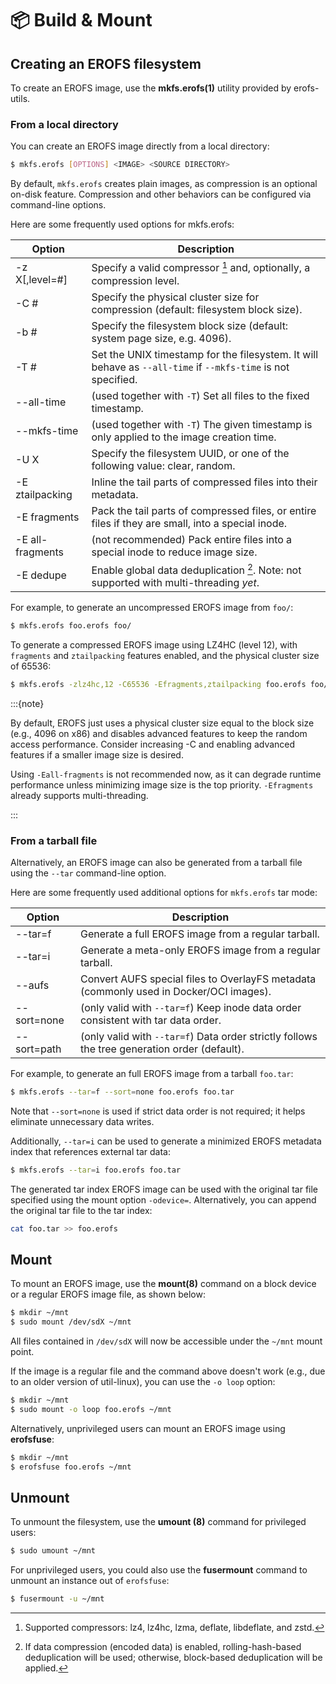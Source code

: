 # 📦 Build & Mount

## Creating an EROFS filesystem

To create an EROFS image, use the **mkfs.erofs(1)** utility provided by
erofs-utils.

### From a local directory

You can create an EROFS image directly from a local directory:
```sh
$ mkfs.erofs [OPTIONS] <IMAGE> <SOURCE DIRECTORY>
```

By default, `mkfs.erofs` creates plain images, as compression is an optional
on-disk feature.  Compression and other behaviors can be configured via
command-line options.

Here are some frequently used options for mkfs.erofs:

| Option             | Description                                                                                                  |
| ------------------ | ------------------------------------------------------------------------------------------------------------ |
| -z X[,level=#]     | Specify a valid compressor [^1] and, optionally, a compression level.                                        |
| -C #               | Specify the physical cluster size for compression (default: filesystem block size).                          |
| -b #               | Specify the filesystem block size (default: system page size, e.g. 4096).                                    |
| -T #               | Set the UNIX timestamp for the filesystem. It will behave as `--all-time` if `--mkfs-time` is not specified. |
| --all-time         | (used together with `-T`) Set all files to the fixed timestamp.                                              |
| --mkfs-time        | (used together with `-T`) The given timestamp is only applied to the image creation time.                    |
| -U X               | Specify the filesystem UUID, or one of the following value: clear, random.                                   |
| -E ztailpacking    | Inline the tail parts of compressed files into their metadata.                                               |
| -E fragments       | Pack the tail parts of compressed files, or entire files if they are small, into a special inode.            |
| -E all-fragments   | (not recommended) Pack entire files into a special inode to reduce image size.                               |
| -E dedupe          | Enable global data deduplication [^2]. Note: not supported with multi-threading *yet*.                       |

For example, to generate an uncompressed EROFS image from `foo/`:

``` sh
$ mkfs.erofs foo.erofs foo/
```

To generate a compressed EROFS image using LZ4HC (level 12), with `fragments`
and `ztailpacking` features enabled, and the physical cluster size of 65536:
``` sh
$ mkfs.erofs -zlz4hc,12 -C65536 -Efragments,ztailpacking foo.erofs foo/
```

:::{note}

By default, EROFS just uses a physical cluster size equal to the block size
(e.g., 4096 on x86) and disables advanced features to keep the random access
performance. Consider increasing -C and enabling advanced features if a smaller
image size is desired.

Using `-Eall-fragments` is not recommended now, as it can degrade runtime
performance unless minimizing image size is the top priority. `-Efragments`
already supports multi-threading.

:::

[^1]: Supported compressors: lz4, lz4hc, lzma, deflate, libdeflate, and zstd.
[^2]: If data compression (encoded data) is enabled, rolling-hash-based
      deduplication will be used; otherwise, block-based deduplication will be
      applied.

### From a tarball file

Alternatively, an EROFS image can also be generated from a tarball file
using the `--tar` command-line option.

Here are some frequently used additional options for `mkfs.erofs` tar mode:

| Option      | Description                                                                                  |
| ----------- | -------------------------------------------------------------------------------------------- |
| --tar=f     | Generate a full EROFS image from a regular tarball.                                          |
| --tar=i     | Generate a meta-only EROFS image from a regular tarball.                                     |
| --aufs      | Convert AUFS special files to OverlayFS metadata (commonly used in Docker/OCI images).       |
| --sort=none | (only valid with `--tar=f`) Keep inode data order consistent with tar data order.            |
| --sort=path | (only valid with `--tar=f`) Data order strictly follows the tree generation order (default). |

For example, to generate an full EROFS image from a tarball `foo.tar`:

```sh
$ mkfs.erofs --tar=f --sort=none foo.erofs foo.tar
```

Note that `--sort=none` is used if strict data order is not required; it helps
eliminate unnecessary data writes.

Additionally, `--tar=i` can be used to generate a minimized EROFS metadata index
that references external tar data:

```sh
$ mkfs.erofs --tar=i foo.erofs foo.tar
```

The generated tar index EROFS image can be used with the original tar file
specified using the mount option `-odevice=`. Alternatively, you can append
the original tar file to the tar index:
```sh
cat foo.tar >> foo.erofs
```

## Mount

To mount an EROFS image, use the **mount(8)** command on a block device or
a regular EROFS image file, as shown below:

```sh
$ mkdir ~/mnt
$ sudo mount /dev/sdX ~/mnt
```

All files contained in `/dev/sdX` will now be accessible under the `~/mnt`
mount point.

If the image is a regular file and the command above doesn't work (e.g., due
to an older version of util-linux), you can use the `-o loop` option:

```sh
$ mkdir ~/mnt
$ sudo mount -o loop foo.erofs ~/mnt
```

Alternatively, unprivileged users can mount an EROFS image using **erofsfuse**:

```sh
$ mkdir ~/mnt
$ erofsfuse foo.erofs ~/mnt
```

## Unmount

To unmount the filesystem, use the **umount (8)** command for privileged users:

```sh
$ sudo umount ~/mnt
```

For unprivileged users, you could also use the **fusermount** command to
unmount an instance out of ``erofsfuse``:

```sh
$ fusermount -u ~/mnt
```
